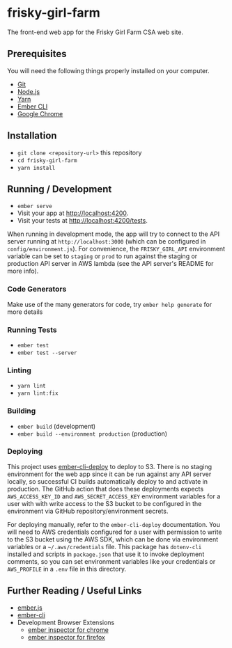 # frisky-girl-farm

The front-end web app for the Frisky Girl Farm CSA web site.

## Prerequisites

You will need the following things properly installed on your computer.

* [Git](https://git-scm.com/)
* [Node.js](https://nodejs.org/)
* [Yarn](https://yarnpkg.com/)
* [Ember CLI](https://ember-cli.com/)
* [Google Chrome](https://google.com/chrome/)

## Installation

* `git clone <repository-url>` this repository
* `cd frisky-girl-farm`
* `yarn install`

## Running / Development

* `ember serve`
* Visit your app at [http://localhost:4200](http://localhost:4200).
* Visit your tests at [http://localhost:4200/tests](http://localhost:4200/tests).

When running in development mode, the app will try to connect to the API server running at `http://localhost:3000` (which can be configured in `config/environment.js`). For convenience, the `FRISKY_GIRL_API` environment variable can be set to `staging` or `prod` to run against the staging or production API server in AWS lambda (see the API server's README for more info).

### Code Generators

Make use of the many generators for code, try `ember help generate` for more details

### Running Tests

* `ember test`
* `ember test --server`

### Linting

* `yarn lint`
* `yarn lint:fix`

### Building

* `ember build` (development)
* `ember build --environment production` (production)

### Deploying

This project uses [ember-cli-deploy](http://ember-cli-deploy.com/) to deploy to S3. There is no staging environment for the web app since it can be run against any API server locally, so successful CI builds automatically deploy to and activate in production. The GitHub action that does these deployments expects `AWS_ACCESS_KEY_ID` and `AWS_SECRET_ACCESS_KEY` environment variables for a user with with write access to the S3 bucket to be configured in the environment via GitHub repository/environment secrets.

For deploying manually, refer to the `ember-cli-deploy` documentation. You will need to AWS credentials configured for a user with permission to write to the S3 bucket using the AWS SDK, which can be done via environment variables or a `~/.aws/credentials` file. This package has `dotenv-cli` installed and scripts in `package.json` that use it to invoke deployment comments, so you can set environment variables like your credentials or `AWS_PROFILE` in a `.env` file in this directory.

## Further Reading / Useful Links

* [ember.js](https://emberjs.com/)
* [ember-cli](https://ember-cli.com/)
* Development Browser Extensions
  * [ember inspector for chrome](https://chrome.google.com/webstore/detail/ember-inspector/bmdblncegkenkacieihfhpjfppoconhi)
  * [ember inspector for firefox](https://addons.mozilla.org/en-US/firefox/addon/ember-inspector/)
